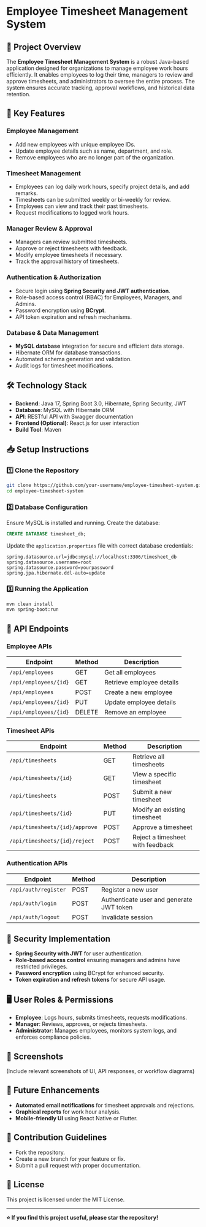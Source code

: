 # Employee Timesheet Management System

## 📌 Project Overview
The **Employee Timesheet Management System** is a robust Java-based application designed for organizations to manage employee work hours efficiently. It enables employees to log their time, managers to review and approve timesheets, and administrators to oversee the entire process. The system ensures accurate tracking, approval workflows, and historical data retention.

## 🚀 Key Features
### Employee Management
- Add new employees with unique employee IDs.
- Update employee details such as name, department, and role.
- Remove employees who are no longer part of the organization.

### Timesheet Management
- Employees can log daily work hours, specify project details, and add remarks.
- Timesheets can be submitted weekly or bi-weekly for review.
- Employees can view and track their past timesheets.
- Request modifications to logged work hours.

### Manager Review & Approval
- Managers can review submitted timesheets.
- Approve or reject timesheets with feedback.
- Modify employee timesheets if necessary.
- Track the approval history of timesheets.

### Authentication & Authorization
- Secure login using **Spring Security and JWT authentication**.
- Role-based access control (RBAC) for Employees, Managers, and Admins.
- Password encryption using **BCrypt**.
- API token expiration and refresh mechanisms.

### Database & Data Management
- **MySQL database** integration for secure and efficient data storage.
- Hibernate ORM for database transactions.
- Automated schema generation and validation.
- Audit logs for timesheet modifications.

## 🛠️ Technology Stack
- **Backend**: Java 17, Spring Boot 3.0, Hibernate, Spring Security, JWT
- **Database**: MySQL with Hibernate ORM
- **API**: RESTful API with Swagger documentation
- **Frontend (Optional)**: React.js for user interaction
- **Build Tool**: Maven

## 📥 Setup Instructions
### 1️⃣ Clone the Repository
```bash
git clone https://github.com/your-username/employee-timesheet-system.git
cd employee-timesheet-system
```

### 2️⃣ Database Configuration
Ensure MySQL is installed and running. Create the database:
```sql
CREATE DATABASE timesheet_db;
```
Update the `application.properties` file with correct database credentials:
```properties
spring.datasource.url=jdbc:mysql://localhost:3306/timesheet_db
spring.datasource.username=root
spring.datasource.password=yourpassword
spring.jpa.hibernate.ddl-auto=update
```

### 3️⃣ Running the Application
```bash
mvn clean install
mvn spring-boot:run
```

## 📝 API Endpoints
### Employee APIs
| Endpoint | Method | Description |
|----------|--------|-------------|
| `/api/employees` | GET | Get all employees |
| `/api/employees/{id}` | GET | Retrieve employee details |
| `/api/employees` | POST | Create a new employee |
| `/api/employees/{id}` | PUT | Update employee details |
| `/api/employees/{id}` | DELETE | Remove an employee |

### Timesheet APIs
| Endpoint | Method | Description |
|----------|--------|-------------|
| `/api/timesheets` | GET | Retrieve all timesheets |
| `/api/timesheets/{id}` | GET | View a specific timesheet |
| `/api/timesheets` | POST | Submit a new timesheet |
| `/api/timesheets/{id}` | PUT | Modify an existing timesheet |
| `/api/timesheets/{id}/approve` | POST | Approve a timesheet |
| `/api/timesheets/{id}/reject` | POST | Reject a timesheet with feedback |

### Authentication APIs
| Endpoint | Method | Description |
|----------|--------|-------------|
| `/api/auth/register` | POST | Register a new user |
| `/api/auth/login` | POST | Authenticate user and generate JWT token |
| `/api/auth/logout` | POST | Invalidate session |

## 🔐 Security Implementation
- **Spring Security with JWT** for user authentication.
- **Role-based access control** ensuring managers and admins have restricted privileges.
- **Password encryption** using BCrypt for enhanced security.
- **Token expiration and refresh tokens** for secure API usage.

## 🖥️ User Roles & Permissions
- **Employee**: Logs hours, submits timesheets, requests modifications.
- **Manager**: Reviews, approves, or rejects timesheets.
- **Administrator**: Manages employees, monitors system logs, and enforces compliance policies.

## 📸 Screenshots
(Include relevant screenshots of UI, API responses, or workflow diagrams)

## 🚀 Future Enhancements
- **Automated email notifications** for timesheet approvals and rejections.
- **Graphical reports** for work hour analysis.
- **Mobile-friendly UI** using React Native or Flutter.

## 🤝 Contribution Guidelines
- Fork the repository.
- Create a new branch for your feature or fix.
- Submit a pull request with proper documentation.

## 📜 License
This project is licensed under the MIT License.

---

**⭐ If you find this project useful, please star the repository!**

